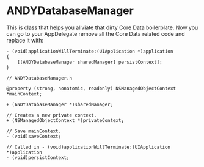 ANDYDatabaseManager
===================

This is class that helps you aliviate that dirty Core Data boilerplate. Now you can go to your AppDelegate remove all the Core Data related code and replace it with:

``` objc
- (void)applicationWillTerminate:(UIApplication *)application
{
    [[ANDYDatabaseManager sharedManager] persistContext];
}
```

``` objc
// ANDYDatabaseManager.h

@property (strong, nonatomic, readonly) NSManagedObjectContext *mainContext;

+ (ANDYDatabaseManager *)sharedManager;

// Creates a new private context.
+ (NSManagedObjectContext *)privateContext;

// Save mainContext.
- (void)saveContext;

// Called in - (void)applicationWillTerminate:(UIApplication *)application
- (void)persistContext;
```
